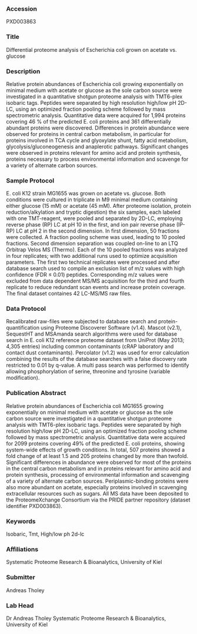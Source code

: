 ### Accession
PXD003863

### Title
Differential proteome analysis of Escherichia coli grown on acetate vs. glucose

### Description
Relative protein abundances of Escherichia coli growing exponentially on minimal medium with acetate or glucose as the sole carbon source were investigated in a quantitative shotgun proteome analysis with TMT6-plex isobaric tags. Peptides were separated by high resolution high/low pH 2D-LC, using an optimized fraction pooling scheme followed by mass spectrometric analysis. Quantitative data were acquired for 1,994 proteins covering 46 % of the predicted E. coli proteins and 361 differentially abundant proteins were discovered. Differences in protein abundance were observed for proteins in central carbon metabolism, in particular for proteins involved in TCA cycle and glyoxylate shunt, fatty acid metabolism, glycolysis/gluconeogenesis and anaplerotic pathways. Significant changes were observed in proteins relevant for amino acid and protein synthesis, proteins necessary to process environmental information and scavenge for a variety of alternate carbon sources.

### Sample Protocol
E. coli K12 strain MG1655 was grown on acetate vs. glucose. Both conditions were cultured in triplicate in M9 minimal medium containing either glucose (15 mM) or acetate (45 mM). After proteome isolation, protein reduction/alkylation and tryptic digestion) the six samples, each labeled with one TMT-reagent, were pooled and separated by 2D-LC, employing reverse phase (RP) LC at pH 10 in the first, and ion pair reverse phase (IP-RP) LC at pH 2 in the second dimension. In first dimension, 50 fractions were collected. A fraction pooling scheme was used, leading to 10 pooled fractions. Second dimension separation was coupled on-line to an LTQ Orbitrap Velos MS (Thermo). Each of the 10 pooled fractions was analyzed in four replicates; with two additional runs used to optimize acquisition parameters. The first two technical replicates were processed and after database search used to compile an exclusion list of m/z values with high confidence (FDR ≤ 0.01) peptides. Corresponding m/z values were excluded from data dependent MS/MS acquisition for the third and fourth replicate to reduce redundant scan events and increase protein coverage. The final dataset containes 42 LC-MS/MS raw files.

### Data Protocol
Recalibrated raw-files were subjected to database search and protein-quantification using Proteome Discoverer Software (v1.4). Mascot (v2.1), SequestHT and MSAmanda search algorithms were used for database search in E. coli K12 reference proteome dataset from UniProt (May 2013; 4,305 entries) including common contaminants (cRAP laboratory and contact dust contaminants). Percolator (v1.2) was used for error calculation combining the results of the database searches with a false discovery rate restricted to 0.01 by q-value. A multi pass search was performed to identify allowing phosphorylation of serine, threonine and tyrosine (variable modification).

### Publication Abstract
Relative protein abundances of Escherichia coli MG1655 growing exponentially on minimal medium with acetate or glucose as the sole carbon source were investigated in a quantitative shotgun proteome analysis with TMT6-plex isobaric tags. Peptides were separated by high resolution high/low pH 2D-LC, using an optimized fraction pooling scheme followed by mass spectrometric analysis. Quantitative data were acquired for 2099 proteins covering 49% of the predicted E. coli proteins, showing system-wide effects of growth conditions. In total, 507 proteins showed a fold change of at least 1.5 and 205 proteins changed by more than twofold. Significant differences in abundance were observed for most of the proteins in the central carbon metabolism and in proteins relevant for amino acid and protein synthesis, processing of environmental information and scavenging of a variety of alternate carbon sources. Periplasmic-binding proteins were also more abundant on acetate, especially proteins involved in scavenging extracellular resources such as sugars. All MS data have been deposited to the ProteomeXchange Consortium via the PRIDE partner repository (dataset identifier PXD003863).

### Keywords
Isobaric, Tmt, High/low ph 2d-lc

### Affiliations
Systematic Proteome Research & Bioanalytics, University of Kiel

### Submitter
Andreas Tholey

### Lab Head
Dr Andreas Tholey
Systematic Proteome Research & Bioanalytics, University of Kiel


